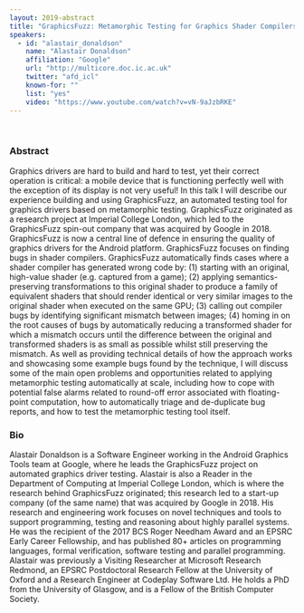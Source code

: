 ```yaml
---
layout: 2019-abstract
title: "GraphicsFuzz: Metamorphic Testing for Graphics Shader Compilers"
speakers:
  - id: "alastair_donaldson"
    name: "Alastair Donaldson"
    affiliation: "Google"
    url: "http://multicore.doc.ic.ac.uk"
    twitter: "afd_icl"
    known-for: ""
    list: "yes"
    video: "https://www.youtube.com/watch?v=vN-9aJzbRKE"
---
```


<br/>

### Abstract

Graphics drivers are hard to build and hard to test, yet their correct operation is critical: a mobile device that is functioning perfectly well with the exception of its display is not very useful!  In this talk I will describe our experience building and using GraphicsFuzz, an automated testing tool for graphics drivers based on metamorphic testing.  GraphicsFuzz originated as a research project at Imperial College London, which led to the GraphicsFuzz spin-out company that was acquired by Google in 2018.  GraphicsFuzz is now a central line of defence in ensuring the quality of graphics drivers for the Android platform.  GraphicsFuzz focuses on finding bugs in shader compilers.  GraphicsFuzz automatically finds cases where a shader compiler has generated wrong code by: (1) starting with an original, high-value shader (e.g. captured from a game); (2) applying semantics-preserving transformations to this original shader to produce a family of equivalent shaders that should render identical or very similar images to the original shader when executed on the same GPU; (3) calling out compiler bugs by identifying significant mismatch between images; (4) homing in on the root causes of bugs by automatically reducing a transformed shader for which a mismatch occurs until the difference between the original and transformed shaders is as small as possible whilst still preserving the mismatch.  As well as providing technical details of how the approach works and showcasing some example bugs found by the technique, I will discuss some of the main open problems and opportunities related to applying metamorphic testing automatically at scale, including how to cope with potential false alarms related to round-off error associated with floating-point computation, how to automatically triage and de-duplicate bug reports, and how to test the metamorphic testing tool itself.

### Bio

Alastair Donaldson is a Software Engineer working in the Android Graphics Tools team at Google, where he leads the GraphicsFuzz project on automated graphics driver testing.  Alastair is also a Reader in the Department of Computing at Imperial College London, which is where the research behind GraphicsFuzz originated; this research led to a start-up company (of the same name) that was acquired by Google in 2018.  His research and engineering work focuses on novel techniques and tools to support programming, testing and reasoning about highly parallel systems.  He was the recipient of the 2017 BCS Roger Needham Award and an EPSRC Early Career Fellowship, and has published 80+ articles on programming languages, formal verification, software testing and parallel programming.  Alastair was previously a Visiting Researcher at Microsoft Research Redmond, an EPSRC Postdoctoral Research Fellow at the University of Oxford and a Research Engineer at Codeplay Software Ltd.  He holds a PhD from the University of Glasgow, and is a Fellow of the British Computer Society.
